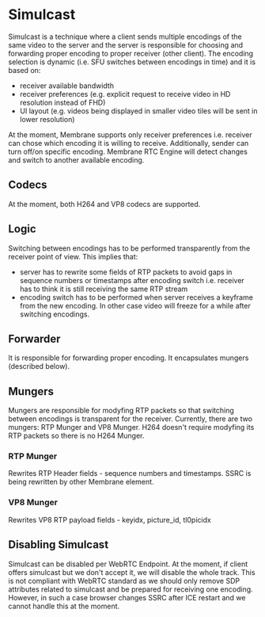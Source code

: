 # Simulcast

Simulcast is a technique where a client sends multiple encodings of the same video to the server
and the server is responsible for choosing and forwarding proper encoding to proper receiver (other client).
The encoding selection is dynamic (i.e. SFU switches between encodings in time) and it is based on:

- receiver available bandwidth
- receiver preferences (e.g. explicit request to receive video in HD resolution instead of FHD)
- UI layout (e.g. videos being displayed in smaller video tiles will be sent in lower resolution)

At the moment, Membrane supports only receiver preferences i.e. receiver can chose which encoding
it is willing to receive.
Additionally, sender can turn off/on specific encoding.
Membrane RTC Engine will detect changes and switch to another available encoding.

## Codecs

At the moment, both H264 and VP8 codecs are supported.

## Logic

Switching between encodings has to be performed transparently from the receiver point of view.
This implies that:

- server has to rewrite some fields of RTP packets to avoid gaps in sequence numbers or timestamps after encoding switch i.e. receiver has to think it is still receiving the same RTP stream
- encoding switch has to be performed when server receives a keyframe from the new encoding.
  In other case video will freeze for a while after switching encodings.

## Forwarder

It is responsible for forwarding proper encoding.
It encapsulates mungers (described below).

## Mungers

Mungers are responsible for modyfing RTP packets so that switching between encodings is transparent
for the receiver.
Currently, there are two mungers: RTP Munger and VP8 Munger.
H264 doesn't require modyfing its RTP packets so there is no H264 Munger.

### RTP Munger

Rewrites RTP Header fields - sequence numbers and timestamps.
SSRC is being rewritten by other Membrane element.

### VP8 Munger

Rewrites VP8 RTP payload fields - keyidx, picture_id, tl0picidx

## Disabling Simulcast

Simulcast can be disabled per WebRTC Endpoint.
At the moment, if client offers simulcast but we don't accept it, we will
disable the whole track.
This is not compliant with WebRTC standard as we should only remove SDP attributes
related to simulcast and be prepared for receiving one encoding.
However, in such a case browser changes SSRC after ICE restart and
we cannot handle this at the moment.
